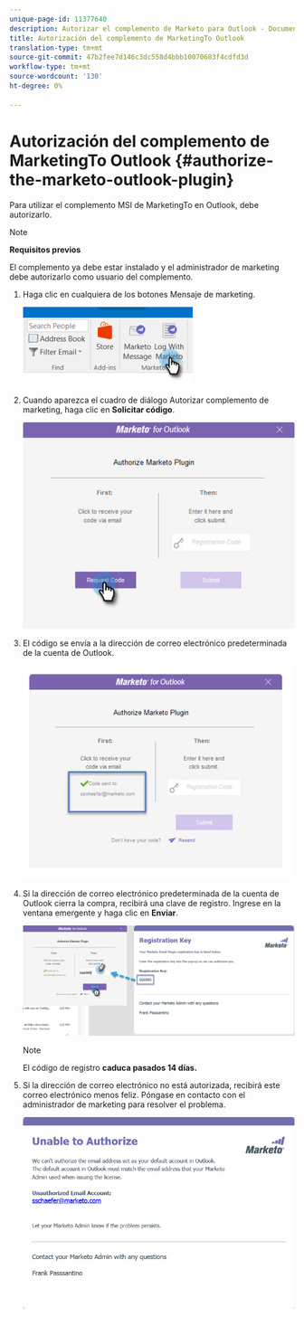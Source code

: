 ```yaml
---
unique-page-id: 11377640
description: Autorizar el complemento de Marketo para Outlook - Documentos de marketing - Documentación del producto
title: Autorización del complemento de MarketingTo Outlook
translation-type: tm+mt
source-git-commit: 47b2fee7d146c3dc558d4bbb10070683f4cdfd3d
workflow-type: tm+mt
source-wordcount: '130'
ht-degree: 0%

---
```



# Autorización del complemento de MarketingTo Outlook {#authorize-the-marketo-outlook-plugin}

Para utilizar el complemento MSI de MarketingTo en Outlook, debe autorizarlo.

>[!NOTE]
>
>**Requisitos previos**
>
>El complemento ya debe estar instalado y el administrador de marketing debe autorizarlo como usuario del complemento.

1. Haga clic en cualquiera de los botones Mensaje de marketing.

   ![](assets/image2016-8-24-16-3a4-3a28.png)

1. Cuando aparezca el cuadro de diálogo Autorizar complemento de marketing, haga clic en **Solicitar código**.

   ![](assets/image2016-8-24-16-3a6-3a51.png)

1. El código se envía a la dirección de correo electrónico predeterminada de la cuenta de Outlook.

   ![](assets/image2016-8-24-16-3a8-3a36.png)

1. Si la dirección de correo electrónico predeterminada de la cuenta de Outlook cierra la compra, recibirá una clave de registro. Ingrese en la ventana emergente y haga clic en **Enviar**.

   ![](assets/image2016-8-24-16-3a12-3a48.png)

   >[!NOTE]
   >
   >El código de registro **caduca pasados 14 días.**

1. Si la dirección de correo electrónico no está autorizada, recibirá este correo electrónico menos feliz. Póngase en contacto con el administrador de marketing para resolver el problema.

   ![](assets/image2016-8-24-16-3a25-3a27.png)

